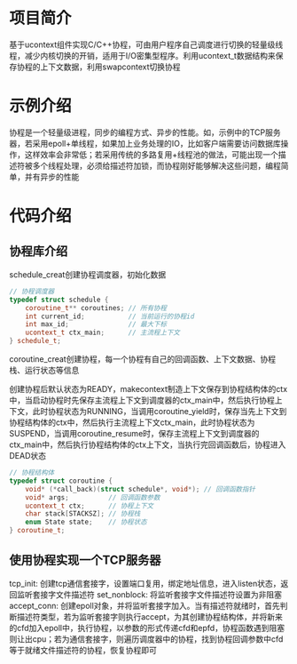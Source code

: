 # 项目简介

基于ucontext组件实现C/C++协程，可由用户程序自己调度进行切换的轻量级线程，减少内核切换的开销，适用于I/O密集型程序。利用ucontext_t数据结构来保存协程的上下文数据，利用swapcontext切换协程

# 示例介绍

协程是一个轻量级进程，同步的编程方式、异步的性能。如，示例中的TCP服务器，若采用epoll+单线程，如果加上业务处理的IO，比如客户端需要访问数据库操作，这样效率会非常低；若采用传统的多路复用+线程池的做法，可能出现一个描述符被多个线程处理，必须给描述符加锁，而协程刚好能够解决这些问题，编程简单，并有异步的性能

# 代码介绍

## 协程库介绍

schedule_creat创建协程调度器，初始化数据

```cpp
// 协程调度器
typedef struct schedule {
    coroutine_t** coroutines; // 所有协程
    int current_id;           // 当前运行的协程id
    int max_id;               // 最大下标
    ucontext_t ctx_main;      // 主流程上下文
} schedule_t;
```

coroutine_creat创建协程，每一个协程有自己的回调函数、上下文数据、协程栈、运行状态等信息

创建协程后默认状态为READY，makecontext制造上下文保存到协程结构体的ctx中，当启动协程时先保存主流程上下文到调度器的ctx_main中，然后执行协程上下文，此时协程状态为RUNNING，当调用coroutine_yield时，保存当先上下文到协程结构体的ctx中，然后执行主流程上下文ctx_main，此时协程状态为SUSPEND，当调用coroutine_resume时，保存主流程上下文到调度器的ctx_main中，然后执行协程结构体的ctx上下文，当执行完回调函数后，协程进入DEAD状态

```cpp
// 协程结构体
typedef struct coroutine {
    void* (*call_back)(struct schedule*, void*); // 回调函数指针
    void* args;          // 回调函数参数
    ucontext_t ctx;      // 协程上下文
    char stack[STACKSZ]; // 协程栈
    enum State state;    // 协程状态
} coroutine_t;
```

## 使用协程实现一个TCP服务器

tcp_init: 创建tcp通信套接字，设置端口复用，绑定地址信息，进入listen状态，返回监听套接字文件描述符
set_nonblock: 将监听套接字文件描述符设置为非阻塞
accept_conn: 创建epoll对象，并将监听套接字加入。当有描述符就绪时，首先判断描述符类型，若为监听套接字则执行accept，为其创建协程结构体，并将新来的cfd加入epoll中，执行协程，以参数的形式传递cfd和epfd，协程函数遇到阻塞则让出cpu；若为通信套接字，则遍历调度器中的协程，找到协程回调参数中cfd等于就绪文件描述符的协程，恢复协程即可